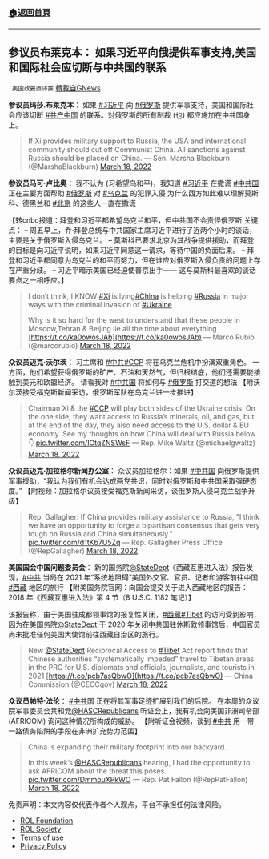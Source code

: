 ###  [:house:返回首頁](https://github.com/ourhimalayas/txt)
---


## 参议员布莱克本： 如果习近平向俄提供军事支持,美国和国际社会应切断与中共国的联系
` 美国政要直译推` [轉載自GNews](https://gnews.org/zh-hans/2188846/)

**参议员玛莎.布莱克本**： 
如果 [#习近平](https://twitter.com/hashtag/习近平?src=hashtag_click) 向 [#俄罗斯](https://twitter.com/hashtag/俄罗斯?src=hashtag_click) 提供军事支持，美国和国际社会应该切断 [#共产中国](https://twitter.com/hashtag/共产中国?src=hashtag_click) 的联系。对俄罗斯的所有制裁 (也) 都应施加在中共国身上。



> If Xi provides military support to Russia, the USA and international community should cut off Communist China. All sanctions against Russia should be placed on China.
> — Sen. Marsha Blackburn (@MarshaBlackburn) [March 18, 2022](https://twitter.com/MarshaBlackburn/status/1504930598514798597?ref_src=twsrc%5Etfw)



**参议员马可·卢比奥**： 
我不认为 (习希望乌和平)，我知道 [#习近平](https://gettr.com/hashtag/%23习近平) 在撒谎
 [#中共国](https://gettr.com/hashtag/%23中共国) 正在主要方面帮助 [#俄罗斯](https://gettr.com/hashtag/%23俄罗斯) 对 [#乌克兰](https://gettr.com/hashtag/%23乌克兰) 的犯罪入侵 
为什么西方如此难以理解莫斯科、德黑兰和 [#北京](https://gettr.com/hashtag/%23北京) 的这些人一直在撒谎

【转cnbc报道：拜登和习近平都希望乌克兰和平，但中共国不会责怪俄罗斯 
 关键点： 
– 周五早上，乔·拜登总统与中共国家主席习近平进行了近两个小时的谈话，主要是关于俄罗斯入侵乌克兰。 
– 莫斯科已要求北京为其战争提供援助，而拜登的目标是向习近平说明，如果习近平同意这一请求，等待中国的负面后果。 
– 拜登和习近平都同意为乌克兰的和平而努力，但在谁应对俄罗斯入侵负责的问题上存在严重分歧。 
– 习近平暗示美国已经迫使普京出手—— 这与莫斯科最喜欢的谈话要点之一相呼应。】



> I don’t think, I KNOW [#Xi](https://twitter.com/hashtag/Xi?src=hash&amp;ref_src=twsrc%5Etfw) is lying[#China](https://twitter.com/hashtag/China?src=hash&amp;ref_src=twsrc%5Etfw) is helping [#Russia](https://twitter.com/hashtag/Russia?src=hash&amp;ref_src=twsrc%5Etfw) in major ways with the criminal invasion of [#Ukraine](https://twitter.com/hashtag/Ukraine?src=hash&amp;ref_src=twsrc%5Etfw) 
> 
> Why is it so hard for the west to understand that these people in Moscow,Tehran & Beijing lie all the time about everything [https://t.co/ka0owosJAb](https://t.co/ka0owosJAb)
> — Marco Rubio (@marcorubio) [March 18, 2022](https://twitter.com/marcorubio/status/1504906891117408264?ref_src=twsrc%5Etfw)



**众议员迈克·沃尔茨**： 
习主席和 [#中共](https://twitter.com/hashtag/中共?src=hashtag_click)[#CCP](https://twitter.com/hashtag/CCP?src=hashtag_click) 将在乌克兰危机中扮演双重角色。 一方面，他们希望获得俄罗斯的矿产、石油和天然气，但归根结底，他们还需要能接触到美元和欧盟经济。 请看我对 [#中共国](https://twitter.com/hashtag/中共国?src=hashtag_click) 将如何与 [#俄罗斯](https://twitter.com/hashtag/俄罗斯?src=hashtag_click) 打交道的想法 
【附沃尔茨接受福克斯新闻采访，俄罗斯军队在乌克兰进一步推进】



> Chairman Xi & the [#CCP](https://twitter.com/hashtag/CCP?src=hash&amp;ref_src=twsrc%5Etfw) will play both sides of the Ukraine crisis. On the one side, they want access to Russia’s minerals, oil, and gas, but at the end of the day, they also need access to the U.S. dollar & EU economy. See my thoughts on how China will deal with Russia below 👇 [pic.twitter.com/IOtqZNSWsF](https://t.co/IOtqZNSWsF)
> — Rep. Mike Waltz (@michaelgwaltz) [March 18, 2022](https://twitter.com/michaelgwaltz/status/1504897355224604674?ref_src=twsrc%5Etfw)



**众议员迈克·加拉格尔新闻办公室**： 
众议员加拉格尔：如果 [#中共国](https://twitter.com/hashtag/中共国?src=hashtag_click) 向俄罗斯提供军事援助，“我认为我们有机会达成两党共识，同时对俄罗斯和中共国采取强硬态度。” 
【附视频：加拉格尔议员接受福克斯新闻采访，谈俄罗斯入侵乌克兰战争升级】



> Rep. Gallagher: If China provides military assistance to Russia, "I think we have an opportunity to forge a bipartisan consensus that gets very tough on Russia and China simultaneously." [pic.twitter.com/d1tKb7U5Zq](https://t.co/d1tKb7U5Zq)
> — Rep. Gallagher Press Office (@RepGallagher) [March 18, 2022](https://twitter.com/RepGallagher/status/1504849878362599424?ref_src=twsrc%5Etfw)



**美国国会中国问题委员会**： 
新的国务院[@StateDept](https://twitter.com/StateDept)《西藏互惠进入法》报告发现，[#中共](https://twitter.com/hashtag/中共?src=hashtag_click) 当局在 2021 年“系统地阻碍”美国外交官、官员、记者和游客前往中国 [#西藏](https://twitter.com/hashtag/西藏?src=hashtag_click) 地区的旅行 
【附美国务院官网：向国会提交关于进入西藏地区的报告：2018 年《西藏互惠进入法》第 4 节（8 U.S.C. 1182 笔记）】

该报告称，由于美国驻成都领事馆的报复性关闭，[#西藏](https://twitter.com/hashtag/西藏?src=hashtag_click)[#Tibet](https://twitter.com/hashtag/Tibet?src=hashtag_click) 的访问受到影响，因为在美国务院[@StateDept](https://twitter.com/StateDept) 于 2020 年关闭中共国驻休斯敦领事馆后，中国官员尚未批准任何美国大使馆前往西藏自治区的旅行。



> New [@StateDept](https://twitter.com/StateDept?ref_src=twsrc%5Etfw) Reciprocal Access to [#Tibet](https://twitter.com/hashtag/Tibet?src=hash&amp;ref_src=twsrc%5Etfw) Act report finds that Chinese authorities “systematically impeded” travel to Tibetan areas in the PRC for U.S. diplomats and officials, journalists, and tourists in 2021 [https://t.co/pcb7asQbwO](https://t.co/pcb7asQbwO)
> — China Commission (@CECCgov) [March 18, 2022](https://twitter.com/CECCgov/status/1504907245582176263?ref_src=twsrc%5Etfw)



**众议员帕特·法伦**： 
[#中共国](https://twitter.com/hashtag/中共国?src=hashtag_click) 正在将其军事足迹扩展到我们的后院。 在本周的众议院军事委员会共和党[@HASCRepublicans](https://twitter.com/HASCRepublicans) 听证会上，我有机会向美国非洲司令部 (AFRICOM) 询问这种情况所构成的威胁。 
【附听证会视频，谈到 [#中共](https://twitter.com/hashtag/中共?src=hashtag_click) 用一带一路债务陷阱的手段在非洲扩充势力范围】



> China is expanding their military footprint into our backyard.
> 
> In this week’s [@HASCRepublicans](https://twitter.com/HASCRepublicans?ref_src=twsrc%5Etfw) hearing, I had the opportunity to ask AFRICOM about the threat this poses. [pic.twitter.com/DmmouXPkWO](https://t.co/DmmouXPkWO)
> — Rep. Pat Fallon (@RepPatFallon) [March 18, 2022](https://twitter.com/RepPatFallon/status/1504899924961411078?ref_src=twsrc%5Etfw)





 

免责声明：本文内容仅代表作者个人观点，平台不承担任何法律风险。

- [ROL Foundation](https://rolfoundation.org/)
- [ROL Society](https://rolsociety.org/)
- [Terms of use](https://gnews.org/terms-of-use-3/)
- [Privacy Policy](https://gnews.org/privacy-policy/)
